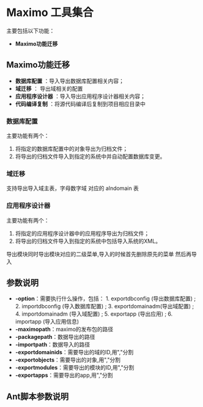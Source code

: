 # Maximo 工具集合
主要包括以下功能：
- **Maximo功能迁移** 

## Maximo功能迁移
- **数据库配置** ：导入导出数据库配置相关内容；
- **域迁移** ： 导出域相关的配置
- **应用程序设计器** ：导入导出应用程序设计器相关内容；
- **代码编译复制** ：将源代码编译后复制到项目相应目录中

### 数据库配置
主要功能有两个：
1. 将指定的数据库配置中的对象导出为归档文件；
2. 将导出的归档文件导入到指定的系统中并自动配置数据库变更。

### 域迁移
支持导出导入域主表，字母数字域 对应的 alndomain 表

### 应用程序设计器
主要功能有两个：
1. 将指定的应用程序设计器中的应用程序导出为归档文件；
2. 将导出的归档文件导入到指定的系统中包括导入系统的XML。

导出模块同时导出模块对应的二级菜单,导入的时候首先删除原先的菜单 然后再导入

## 参数说明
- **-option**：需要执行什么操作，包括： 1. exportdbconfig (导出数据库配置) ; 2. importdbconfig (导入数据库配置) ; 3. exportdomainadm(导出域配置) ; 4. importdomainadm (导入域配置) ; 5. exportapp (导出应用) ; 6. importapp (导入应用信息)
- **-maximopath**：maximo的发布包的路径
- **-packagepath**：数据导出的路径
- **-importpath**：数据导入的路径
- **-exportdomainids**：需要导出的域的ID,用","分割
- **-exportobjects**：需要导出的对象,用","分割
- **-exportmodules**：需要导出的模块的ID,用","分割
- **-exportapps**：需要导出的app,用","分割

## Ant脚本参数说明